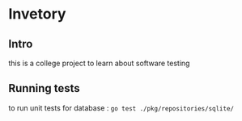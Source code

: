 # Invetory

## Intro

this is a college project to learn about software testing

## Running tests

to run unit tests for database :
`go test ./pkg/repositories/sqlite/`
